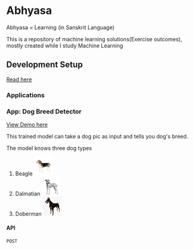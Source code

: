 # Abhyasa

Abhyasa = Learning (in Sanskrit Language)

This is a repository of machine learning solutions(Exercise outcomes),
mostly created while I study Machine Learning

## Development Setup

[Read here](DEVELOPMENT_SETUP.md)

### Applications

### App: Dog Breed Detector

[View Demo here](https://github.com/sravanrekandar/abhyasa-client.git)

This trained model can take a dog pic as input and tells you dog's breed.

The model knows three dog types

1. Beagle <img src="static/images/beagle.jpg" height="50">
2. Dalmatian <img src="static/images/dalmatian.jpg" height="50">
3. Doberman <img src="static/images/doberman.jpg" height="50">

#### API

```text
POST

```
